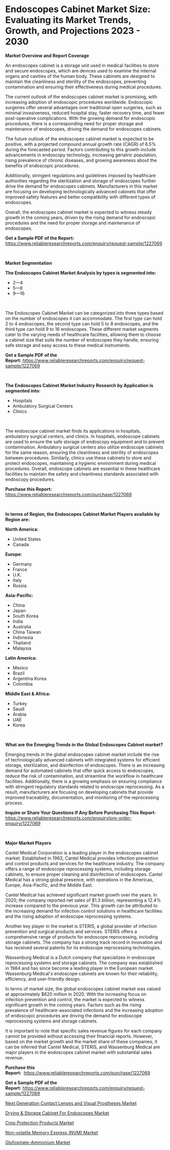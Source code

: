 <p><h1>Endoscopes Cabinet Market Size: Evaluating its Market Trends, Growth, and Projections 2023 - 2030</h1></p><p><strong>Market Overview and Report Coverage</strong></p>
<p><p>An endoscopes cabinet is a storage unit used in medical facilities to store and secure endoscopes, which are devices used to examine the internal organs and cavities of the human body. These cabinets are designed to maintain the cleanliness and sterility of the endoscopes, preventing contamination and ensuring their effectiveness during medical procedures.</p><p>The current outlook of the endoscopes cabinet market is promising, with increasing adoption of endoscopic procedures worldwide. Endoscopic surgeries offer several advantages over traditional open surgeries, such as minimal invasiveness, reduced hospital stay, faster recovery time, and fewer post-operative complications. With the growing demand for endoscopic procedures, there is a corresponding need for proper storage and maintenance of endoscopes, driving the demand for endoscopes cabinets.</p><p>The future outlook of the endoscopes cabinet market is expected to be positive, with a projected compound annual growth rate (CAGR) of 6.5% during the forecasted period. Factors contributing to this growth include advancements in endoscopy technology, increasing geriatric population, rising prevalence of chronic diseases, and growing awareness about the benefits of endoscopic procedures.</p><p>Additionally, stringent regulations and guidelines imposed by healthcare authorities regarding the sterilization and storage of endoscopes further drive the demand for endoscopes cabinets. Manufacturers in this market are focusing on developing technologically advanced cabinets that offer improved safety features and better compatibility with different types of endoscopes.</p><p>Overall, the endoscopes cabinet market is expected to witness steady growth in the coming years, driven by the rising demand for endoscopic procedures and the need for proper storage and maintenance of endoscopes.</p></p>
<p><strong>Get a Sample PDF of the Report:</strong> <a href="https://www.reliableresearchreports.com/enquiry/request-sample/1227069">https://www.reliableresearchreports.com/enquiry/request-sample/1227069</a></p>
<p>&nbsp;</p>
<p><strong>Market Segmentation</strong></p>
<p><strong>The Endoscopes Cabinet Market Analysis by types is segmented into:</strong></p>
<p><ul><li>2—4</li><li>5—8</li><li>9—16</li></ul></p>
<p>&nbsp;</p>
<p><p>The Endoscopes Cabinet Market can be categorized into three types based on the number of endoscopes it can accommodate. The first type can hold 2 to 4 endoscopes, the second type can hold 5 to 8 endoscopes, and the third type can hold 9 to 16 endoscopes. These different market segments cater to the varying needs of healthcare facilities, allowing them to choose a cabinet size that suits the number of endoscopes they handle, ensuring safe storage and easy access to these medical instruments.</p></p>
<p><strong>Get a Sample PDF of the Report:</strong>&nbsp;<a href="https://www.reliableresearchreports.com/enquiry/request-sample/1227069">https://www.reliableresearchreports.com/enquiry/request-sample/1227069</a></p>
<p>&nbsp;</p>
<p><strong>The Endoscopes Cabinet Market Industry Research by Application is segmented into:</strong></p>
<p><ul><li>Hospitals</li><li>Ambulatory Surgical Centers</li><li>Clinics</li></ul></p>
<p>&nbsp;</p>
<p><p>The endoscope cabinet market finds its applications in hospitals, ambulatory surgical centers, and clinics. In hospitals, endoscope cabinets are used to ensure the safe storage of endoscopy equipment and to prevent contamination. Ambulatory surgical centers also utilize endoscope cabinets for the same reason, ensuring the cleanliness and sterility of endoscopes between procedures. Similarly, clinics use these cabinets to store and protect endoscopes, maintaining a hygienic environment during medical procedures. Overall, endoscope cabinets are essential in these healthcare facilities to maintain the safety and cleanliness standards associated with endoscopy procedures.</p></p>
<p><strong>Purchase this Report:</strong>&nbsp; <a href="https://www.reliableresearchreports.com/purchase/1227069">https://www.reliableresearchreports.com/purchase/1227069</a></p>
<p>&nbsp;</p>
<p><strong>In terms of Region, the Endoscopes Cabinet Market Players available by Region are:</strong></p>
<p>
    <p> <strong> North America: </strong>
        <ul>
            <li>United States</li>
            <li>Canada</li>
        </ul>
        </p> 
    <p> <strong> Europe: </strong>
        <ul>
            <li>Germany</li>
            <li>France</li>
            <li>U.K.</li>
            <li>Italy</li>
            <li>Russia</li>
        </ul>
        </p> 
    <p> <strong> Asia-Pacific: </strong>
        <ul>
            <li>China</li>
            <li>Japan</li>
            <li>South Korea</li>
            <li>India</li>
            <li>Australia</li>
            <li>China Taiwan</li>
            <li>Indonesia</li>
            <li>Thailand</li>
            <li>Malaysia</li>
        </ul>
        </p> 
    <p> <strong> Latin America: </strong>
        <ul>
            <li>Mexico</li>
            <li>Brazil</li>
            <li>Argentina Korea</li>
            <li>Colombia</li>
        </ul>
        </p> 
    <p> <strong> Middle East & Africa: </strong>
        <ul>
            <li>Turkey</li>
            <li>Saudi</li>
            <li>Arabia</li>
            <li>UAE</li>
            <li>Korea</li>
        </ul>
    </p>
    </p>
<p>&nbsp;</p>
<p><strong>What are the Emerging Trends in the Global Endoscopes Cabinet market?</strong></p>
<p><p>Emerging trends in the global endoscopes cabinet market include the rise of technologically advanced cabinets with integrated systems for efficient storage, sterilization, and disinfection of endoscopes. There is an increasing demand for automated cabinets that offer quick access to endoscopes, reduce the risk of contamination, and streamline the workflow in healthcare facilities. Additionally, there is a growing emphasis on ensuring compliance with stringent regulatory standards related to endoscope reprocessing. As a result, manufacturers are focusing on developing cabinets that provide improved traceability, documentation, and monitoring of the reprocessing process.</p></p>
<p><strong>Inquire or Share Your Questions If Any Before Purchasing This Report</strong>- <a href="https://www.reliableresearchreports.com/enquiry/pre-order-enquiry/1227069">https://www.reliableresearchreports.com/enquiry/pre-order-enquiry/1227069</a></p>
<p>&nbsp;</p>
<p><strong>Major Market Players</strong></p>
<p><p>Cantel Medical Corporation is a leading player in the endoscopes cabinet market. Established in 1963, Cantel Medical provides infection prevention and control products and services for the healthcare industry. The company offers a range of endoscope reprocessing systems, including storage cabinets, to ensure proper cleaning and disinfection of endoscopes. Cantel Medical has a strong global presence, with operations in the Americas, Europe, Asia-Pacific, and the Middle East.</p><p>Cantel Medical has achieved significant market growth over the years. In 2020, the company reported net sales of $1.3 billion, representing a 12.4% increase compared to the previous year. This growth can be attributed to the increasing demand for infection control solutions in healthcare facilities and the rising adoption of endoscope reprocessing systems.</p><p>Another key player in the market is STERIS, a global provider of infection prevention and surgical products and services. STERIS offers a comprehensive range of products for endoscope reprocessing, including storage cabinets. The company has a strong track record in innovation and has received several patents for its endoscope reprocessing technologies.</p><p>Wassenburg Medical is a Dutch company that specializes in endoscope reprocessing systems and storage cabinets. The company was established in 1984 and has since become a leading player in the European market. Wassenburg Medical's endoscope cabinets are known for their reliability, efficiency, and user-friendly design.</p><p>In terms of market size, the global endoscopes cabinet market was valued at approximately $620 million in 2020. With the increasing focus on infection prevention and control, the market is expected to witness significant growth in the coming years. Factors such as the rising prevalence of healthcare-associated infections and the increasing adoption of endoscopic procedures are driving the demand for endoscope reprocessing systems and storage cabinets.</p><p>It is important to note that specific sales revenue figures for each company cannot be provided without accessing their financial reports. However, based on the market growth and the market share of these companies, it can be inferred that Cantel Medical, STERIS, and Wassenburg Medical are major players in the endoscopes cabinet market with substantial sales revenue.</p></p>
<p><strong>Purchase this Report:</strong>&nbsp;&nbsp;<a href="https://www.reliableresearchreports.com/purchase/1227069">https://www.reliableresearchreports.com/purchase/1227069</a></p>
<p></p>
<p><strong>Get a Sample PDF of the Report:</strong>&nbsp;<a href="https://www.reliableresearchreports.com/enquiry/request-sample/1227069">https://www.reliableresearchreports.com/enquiry/request-sample/1227069</a></p>
<p><p><a href="https://medium.com/@nilltanay7548659/next-generation-contact-lenses-and-visual-prostheses-market-insights-into-market-cagr-market-19102553af2f">Next Generation Contact Lenses and Visual Prostheses Market</a></p><p><a href="https://www.linkedin.com/pulse/drying-amp-storage-cabinet-endoscopes-market-research-report-nidxc/">Drying & Storage Cabinet For Endoscopes Market</a></p><p><a href="https://github.com/ChiragRp1/Market-Research-Report-List-1/blob/main/crop-protection-products-market.md">Crop Protection Products Market</a></p><p><a href="https://medium.com/@fitanstorm7845/non-volatile-memory-express-nvm-market-trends-forecast-and-competitive-analysis-to-2030-07403126faf1">Non-volatile Memory Express (NVM) Market</a></p><p><a href="https://github.com/ChiragRP21/Market-Research-Report-List-1/blob/main/glufosinate-ammonium-market.md">Glufosinate-Ammonium Market</a></p></p>